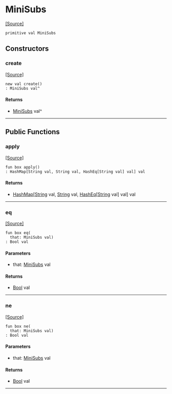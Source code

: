 # MiniSubs
<span class="source-link">[[Source]](src/mqtt-configurator/tests.md#L-0-70)</span>
```pony
primitive val MiniSubs
```

## Constructors

### create
<span class="source-link">[[Source]](src/mqtt-configurator/tests.md#L-0-70)</span>


```pony
new val create()
: MiniSubs val^
```

#### Returns

* [MiniSubs](mqtt-configurator-MiniSubs.md) val^

---

## Public Functions

### apply
<span class="source-link">[[Source]](src/mqtt-configurator/tests.md#L-0-70)</span>


```pony
fun box apply()
: HashMap[String val, String val, HashEq[String val] val] val
```

#### Returns

* [HashMap](collections-HashMap.md)\[[String](builtin-String.md) val, [String](builtin-String.md) val, [HashEq](collections-HashEq.md)\[[String](builtin-String.md) val\] val\] val

---

### eq
<span class="source-link">[[Source]](src/mqtt-configurator/tests.md#L-0-70)</span>


```pony
fun box eq(
  that: MiniSubs val)
: Bool val
```
#### Parameters

*   that: [MiniSubs](mqtt-configurator-MiniSubs.md) val

#### Returns

* [Bool](builtin-Bool.md) val

---

### ne
<span class="source-link">[[Source]](src/mqtt-configurator/tests.md#L-0-70)</span>


```pony
fun box ne(
  that: MiniSubs val)
: Bool val
```
#### Parameters

*   that: [MiniSubs](mqtt-configurator-MiniSubs.md) val

#### Returns

* [Bool](builtin-Bool.md) val

---

